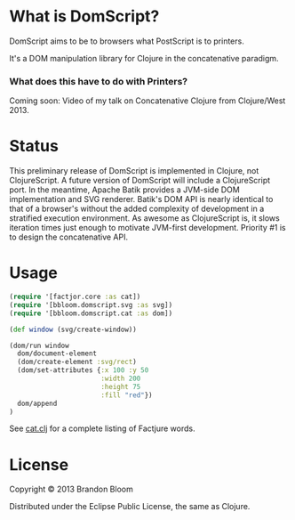 # What is DomScript?

DomScript aims to be to browsers what PostScript is to printers.

It's a DOM manipulation library for Clojure in the concatenative paradigm.

### What does this have to do with Printers?

Coming soon: Video of my talk on Concatenative Clojure from Clojure/West 2013.

# Status

This preliminary release of DomScript is implemented in Clojure, not
ClojureScript. A future version of DomScript will include a ClojureScript port.
In the meantime, Apache Batik provides a JVM-side DOM implementation and SVG
renderer. Batik's DOM API is nearly identical to that of a browser's without
the added complexity of development in a stratified execution environment.
As awesome as ClojureScript is, it slows iteration times just enough to
motivate JVM-first development. Priority #1 is to design the concatenative API.

# Usage

```clojure
(require '[factjor.core :as cat])
(require '[bbloom.domscript.svg :as svg])
(require '[bbloom.domscript.cat :as dom])

(def window (svg/create-window))

(dom/run window
  dom/document-element
  (dom/create-element :svg/rect)
  (dom/set-attributes {:x 100 :y 50
                       :width 200
                       :height 75
                       :fill "red"})
  dom/append
)
```

See [cat.clj](./src/bbloom/domscript/cat.clj) for a complete listing of Factjure words.

# License

Copyright © 2013 Brandon Bloom

Distributed under the Eclipse Public License, the same as Clojure.
